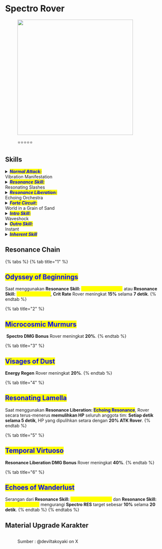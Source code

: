 # Spectro Rover

<figure><img src="https://wuthering.wiki/img/rolecard_1501.png" alt="" width="375"><figcaption><p><span data-gb-custom-inline data-tag="emoji" data-code="2b50">⭐</span><span data-gb-custom-inline data-tag="emoji" data-code="2b50">⭐</span><span data-gb-custom-inline data-tag="emoji" data-code="2b50">⭐</span><span data-gb-custom-inline data-tag="emoji" data-code="2b50">⭐</span><span data-gb-custom-inline data-tag="emoji" data-code="2b50">⭐</span></p></figcaption></figure>

## Skills

<details>

<summary><em><mark style="color:blue;"><strong>Normal Attack:</strong></mark></em><br>Vibration Manifestation</summary>

<mark style="color:blue;">**Basic Attack**</mark>\
Rover melakukan hingga **4 serangan beruntun,** memberikan <img src="https://wuthering.wiki/img/element_5.png" alt="" data-size="line"> **Spectro DMG**.&#x20;

<mark style="color:blue;">**Heavy Attack**</mark>\
Rover mengonsumsi **STA** untuk menyerang targe&#x74;**,** memberikan <img src="https://wuthering.wiki/img/element_5.png" alt="" data-size="line"> **Spectro DMG**. &#x20;

<mark style="color:blue;">**Heavy Attack: Resonance**</mark>\
Setelah **Basic Attack 3** atau **Heavy Attack**, tekan **Basic Attack Button** pada waktu yang tepat untuk melakukan **Heavy Attack**<mark style="color:yellow;">**: Resonance,**</mark>**&#x20;memberikan** <img src="https://wuthering.wiki/img/element_5.png" alt="" data-size="line"> **Spectro DMG**<mark style="color:yellow;">**.**</mark>&#x20;

<mark style="color:blue;">**Heavy Attack: Aftertune**</mark>\
Setelah **Heavy Attack:&#x20;**<mark style="color:yellow;">**Resonance**</mark> atau **Dodge Counter** mengenai target, tekan **Basic Attack Button** untuk melakukan **Heavy Attack:&#x20;**<mark style="color:yellow;">**Aftertune**</mark>, memberikan <img src="https://wuthering.wiki/img/element_5.png" alt="" data-size="line"> **Spectro DMG.**

<mark style="color:blue;">**Mid-air Attack**</mark>\
Rover mengonsumsi **STA** untuk melakukan **Mid-air Plunging Attack**, memberikan <img src="https://wuthering.wiki/img/element_5.png" alt="" data-size="line"> **Spectro DMG.**

<mark style="color:blue;">**Dodge Counter**</mark>\
Gunakan **Basic Attack** setelah **Dodge** berhasil untuk menyerang target, memberikan <img src="https://wuthering.wiki/img/element_5.png" alt="" data-size="line"> **Spectro DMG**.

</details>

<details>

<summary><em><mark style="color:blue;"><strong>Resonance Skill:</strong></mark></em><br>Resonating Slashes</summary>

Rover melancarkan serangan ke depan, memberikan <img src="https://wuthering.wiki/img/element_5.png" alt="" data-size="line"> **Spectro DMG**.&#x20;

</details>

<details>

<summary><em><mark style="color:blue;"><strong>Resonance Liberation:</strong></mark></em><br>Echoing Orchestra</summary>

Rover mengumpulkan energi **Spectro** untuk menyerang area target, meledakkannya setelah jeda singkat, dan memberikan <img src="https://wuthering.wiki/img/element_5.png" alt="" data-size="line"> **Spectro DMG**.&#x20;

</details>

<details>

<summary><em><mark style="color:blue;"><strong>Forte Circuit:</strong></mark></em><br>World in a Grain of Sand</summary>

<mark style="color:blue;">**Resonance Skill: Resonating Spin**</mark>

Jika <mark style="color:yellow;">**Diminutive Sound**</mark> lebih dari **50** saat **Resonance Skill** digunakan, Rover mengonsumsi **50&#x20;**<mark style="color:yellow;">**Diminutive Sound**</mark> untuk mengaktifkan <mark style="color:yellow;">**Resonating Spin**</mark>, memberikan <img src="https://wuthering.wiki/img/element_5.png" alt="" data-size="line"> **Spectro DMG**. Serangan ini dihitung sebagai **Resonance Skill DMG**.

B**asic Attack: Resonating Echoes**\
Setelah **Resonance Skill:&#x20;**<mark style="color:yellow;">**Resonating Spin**</mark> berakhir, Rover akan melakukan <mark style="color:yellow;">**Resonating Echoes**</mark> saat menekan **Basic Attack Button**, menyerang ke depan dan memberikan <img src="https://wuthering.wiki/img/element_5.png" alt="" data-size="line"> **Spectro DMG**. Serangan ini dihitung sebagai **Resonance Skill DMG**.

**Diminutive Sound**\
Rover bisa menyimpan hingga **100&#x20;**<mark style="color:yellow;">**Diminutive Sound**</mark>.\
Rover mendapatkan <mark style="color:yellow;">**Diminutive Sound**</mark> setiap kali **Normal Attack:&#x20;**<mark style="color:yellow;">**Vibration Manifestation**</mark> mengenai target.\
Rover mendapatkan <mark style="color:yellow;">**Diminutive Sound**</mark> setiap kali **Heavy Attack:&#x20;**<mark style="color:yellow;">**Aftertune**</mark> mengenai target.\
Rover mendapatkan <mark style="color:yellow;">**Diminutive Sound**</mark> saat menggunakan **Intro Skill:&#x20;**<mark style="color:yellow;">**Waveshock**</mark>.

</details>

<details>

<summary><em><mark style="color:blue;"><strong>Intro Skill:</strong></mark></em><br>Waveshock</summary>

Rover menyerang target, memberikan <img src="https://wuthering.wiki/img/element_5.png" alt="" data-size="line"> **Spectro DMG**.

</details>

<details>

<summary><em><mark style="color:blue;"><strong>Outro Skill:</strong></mark></em><br>Instant</summary>

Membuat area **stasis** di sekitar **Resonator** yang masuk, bertahan selama **3 detik**.

</details>

<details>

<summary><em><mark style="color:blue;"><strong>Inherent Skill</strong></mark></em></summary>

<mark style="color:blue;">**Reticence**</mark>

DMG dari **Basic Attack:&#x20;**<mark style="color:yellow;">**Resonating Echoes**</mark> meningkat **60%**.

<mark style="color:blue;">**Silent Listener**</mark>

Setelah menggunakan **Heavy Attack:&#x20;**<mark style="color:yellow;">**Resonance**</mark>, **ATK** Rover meningkat **15%** selama **5 detik**.

</details>

## Resonance Chain

{% tabs %}
{% tab title="1" %}
## <mark style="color:blue;">Odyssey of Beginnings</mark>

Saat menggunakan **Resonance Skill:&#x20;**<mark style="color:yellow;">**Resonating Slashes**</mark> atau **Resonance Skill:&#x20;**<mark style="color:yellow;">**Resonating Spin**</mark>, **Crit Rate** Rover meningkat **15%** selama **7 detik**.
{% endtab %}

{% tab title="2" %}
## <mark style="color:blue;">Microcosmic Murmurs</mark>

<img src="https://wuthering.wiki/img/element_5.png" alt="" data-size="line"> **Spectro DMG Bonus** Rover meningkat **20%**.
{% endtab %}

{% tab title="3" %}
## <mark style="color:blue;">Visages of Dust</mark>

**Energy Regen** Rover meningkat **20%**.
{% endtab %}

{% tab title="4" %}
## <mark style="color:blue;">Resonating Lamella</mark>

Saat menggunakan **Resonance Liberation:&#x20;**<mark style="color:blue;">**Echoing Resonance**</mark>, Rover secara terus-menerus **memulihkan HP** seluruh anggota tim: **Setiap detik selama 5 detik**, HP yang dipulihkan setara dengan **20% ATK Rover**.
{% endtab %}

{% tab title="5" %}
## <mark style="color:blue;">Temporal Virtuoso</mark>

**Resonance Liberation DMG Bonus** Rover meningkat **40%**.
{% endtab %}

{% tab title="6" %}
## <mark style="color:blue;">Echoes of Wanderlust</mark>

Serangan dari **Resonance Skill:&#x20;**<mark style="color:yellow;">**Resonating Slashes**</mark> dan **Resonance Skill:&#x20;**<mark style="color:yellow;">**Resonating Spin**</mark> mengurangi **Spectro RES** target sebesar **10%** selama **20 detik**.
{% endtab %}
{% endtabs %}

## Material Upgrade Karakter

<figure><img src="https://i.postimg.cc/rwwtzjnN/Rover-Spectro.png" alt=""><figcaption><p>Sumber :  @deviltakoyaki on X</p></figcaption></figure>



